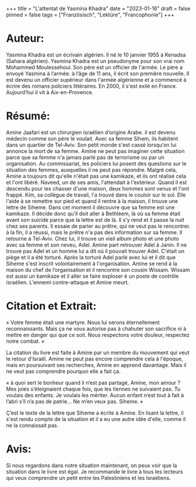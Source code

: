 +++
title = "L'attentat de Yasmina Khadra"
date = "2023-01-16"
draft = false
pinned = false
tags = ["Französisch", "Lektüre", "Francophonie"]
+++
# Auteur:

Yasmina Khadra est un écrivain algérien. Il né le 10 janvier 1955 à Kenadsa (Sahara algérien). Yasmina Khadra est un pseudonyme pour son vrai nom Mohammed Moulessehoul. Son père est un officier de l'armée. Le père a envoyé Yasmina à l’armée. à l’âge de 11 ans, il écrit son première nouvelle. Il est devenu un officier supérieur dans l'armée algérienne et a commencé à écrire des romans policiers littéraires. En 2000, il s'est exilé en France. Aujourd’hui il vit à Aix-en-Provence.  

# Résumé:

Amine Jaafari est un chirurgien israélien d’origine Arabe. il est devenu médecin comme son père le voulait. Avec sa femme Sihem, ils habitent dans un quartier de Tel-Aviv. Son petit monde s'est cassé lorsqu’on lui annonce la mort de sa femme. Amine ne peut pas imaginer cette situation parce que sa femme n'a jamais parlé pas de terrorisme ou par un organisation. Au commissariat, les policiers lui posent des questions sur le situation des femmes, auxquelles il ne peut pas répondre. Malgré cela, Amine a toujours dit qu'elle n'était pas une kamikaze, et ils ont réalisé cela et l'ont libéré. Naveed, un de ses amis, l'attendait à l'extérieur. Quand il est descendu pour les chasser d'une maison, deux hommes sont venus et l'ont frappé. Kim, sa collègue de travail, l'a trouvé dans le couloir sur le sol. Elle l'aide à se remettre sur pied et quand il rentre à la maison, il trouve une lettre de Siheme. Dans cet moment il découvre que sa femme est une kamikaze. Il décide donc qu’il doit aller à Bethléem, là où sa femme était avant son suicide parce que la lettre est de là. Il s’y rend et il passe la nuit chez ses parents. Il essaie de parler au prêtre, qui ne veut pas le rencontrer. à la fin, il a réussi, mais le prêtre n'a pas des information sur sa femme. Il retourne à Tel-Aviv. Chez lui, il trouve un vieil album photo et une photo avec sa femme et son neveu, Adel. Amine part retrouver Adel à Janin. Il ne trouve pas Adel et un homme lui a dit où il pouvait trouver Adel. C'était un piège et il a été torturé. Après la torturé Adel parlé avec lui et il dit que Siheme s'est inscrit volontairement à l'organisation. Amine se rend à la maison du chef de l’organisation et il rencontre son cousin Wissam. Wissam est aussi un kamikaze et il aller se faire exploser é un poste de contrôle israélien. L'ennemi contre-attaque et Amine meurt.

# Citation et Extrait:

« Votre femme était une martyre. Nous lui serons éternellement reconnaissants. Mais ça ne vous autorise pas à chahuter son sacrifice ni à mettre en danger qui que ce soit. Nous respectons votre douleur, respectez notre combat. »

La citation du livre est faite à Amine par un membre du mouvement qui veut le retour d'Israël. Amine ne peut pas encore comprendre cela à l'époque, mais en poursuivant ses recherches, Amine en apprend davantage. Mais il ne veut pas comprendre pourquoi elle a fait ça. 

«  à quoi sert le bonheur quand il n’est pas partagé, Amine, mon amour ? Mes joies s’éteignaient chaque fois, que les tiennes ne suivaient pas. Tu voulais des enfants. Je voulais les mériter. Aucun enfant n’est tout à fait à l’abri s’il n’a pas de patrie… Ne m’en veux pas. Siheme. »

Ç’est le texte de la lettre que Siheme a écrite à Amine. En lisant la lettre, il s'est rendu compte de la situation et il a eu une autre idée d'elle, comme il ne la connaissait pas. 

# Avis:

Si nous regardons dans notre situation maintenant, on peux voir que la situation dans le livre est égal. Je recommande le livre à tous les lecteurs qui veux comprendre un petit entre les Palestiniens et les Israéliens.